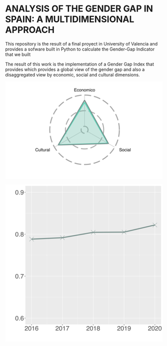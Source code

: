 # ANALYSIS OF THE GENDER GAP IN SPAIN: A MULTIDIMENSIONAL APPROACH
This repository is the result of a final proyect in University of Valencia and provides a sofware built in Python to calculate the Gender-Gap Indicator that we built

The result of this work is the implementation of a Gender Gap Index that provides which provides a global view of the gender gap and also a disaggregated view by economic, social and cultural dimensions.

![Gender Gap Index](/figures/radar_plot.png)

![Temporal Serie](/figures/temporal_plot.png)


